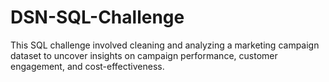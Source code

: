 # DSN-SQL-Challenge
This SQL challenge involved cleaning and analyzing a marketing campaign dataset to uncover insights on campaign performance, customer engagement, and cost-effectiveness.

